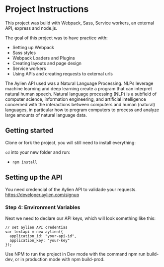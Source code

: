 # Project Instructions

This project was build with Webpack, Sass, Service workers, an external API, express and node.js.

The goal of this project was to have practice with:

- Setting up Webpack
- Sass styles
- Webpack Loaders and Plugins
- Creating layouts and page design
- Service workers
- Using APIs and creating requests to external urls

The Aylien API used was a Natural Language Processing. NLPs leverage machine learning and deep learning create a program that can interpret natural human speech. Natural language processing (NLP) is a subfield of computer science, information engineering, and artificial intelligence concerned with the interactions between computers and human (natural) languages, in particular how to program computers to
process and analyze large amounts of natural language data.

## Getting started

Clone or fork the project, you will still need to install everything:

`cd` into your new folder and run:

- `npm install`

## Setting up the API

You need credencial of the Aylien API to validade your requests.
https://developer.aylien.com/signup

### Step 4: Environment Variables

Next we need to declare our API keys, which will look something like this:

```
// set aylien API credentias
var textapi = new aylien({
  application_id: "your-api-id",
  application_key: "your-key"
});
```

Use NPM to run the project in Dev mode with the command npm run build-dev, or in production mode with npm build-prod.
